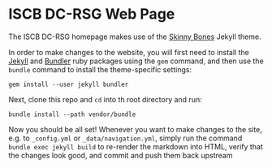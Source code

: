 # ISCB DC-RSG Web Page

The ISCB DC-RSG homepage makes use of the [Skinny Bones](https://mmistakes.github.io/skinny-bones-jekyll/getting-started/) Jekyll theme.

In order to make changes to the website, you will first need to install the
[Jekyll](https://jekyllrb.com/) and [Bundler](http://bundler.io/) ruby packages
using the `gem` command, and then use the `bundle` command to install the
theme-specific settings:

    gem install --user jekyll bundler

Next, clone this repo and `cd` into th root directory and run:

    bundle install --path vendor/bundle

Now you should be all set! Whenever you want to make changes to the site, e.g.
to `_config.yml` or `_data/navigation.yml`, simply run the command `bundle exec
jekyll build` to re-render the markdown into HTML, verify that the changes look
good, and commit and push them back upstream




